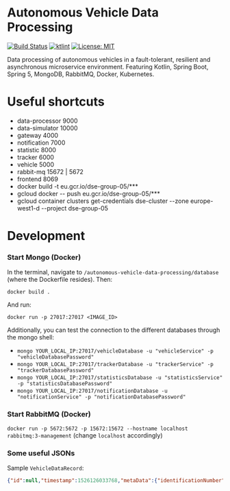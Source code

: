 # Autonomous Vehicle Data Processing
[![Build Status](https://travis-ci.com/fuvidani/autonomous-vehicle-data-processing.svg?token=nWakM5wh7rnyXAfUiELD&branch=master)](https://travis-ci.com/fuvidani/autonomous-vehicle-data-processing) [![ktlint](https://img.shields.io/badge/code%20style-%E2%9D%A4-FF4081.svg)](https://ktlint.github.io/)  [![License: MIT](https://img.shields.io/badge/License-MIT-yellow.svg)](https://opensource.org/licenses/MIT)
 
Data processing of autonomous vehicles in a fault-tolerant, resilient and asynchronous microservice environment. Featuring Kotlin, Spring Boot, Spring 5, MongoDB, RabbitMQ, Docker, Kubernetes.

# Useful shortcuts

* data-processor	9000
* data-simulator	10000
* gateway		4000
* notification	7000
* statistic	8000
* tracker		6000
* vehicle		5000
* rabbit-mq	15672 | 5672 
* frontend 	8069
* docker build -t eu.gcr.io/dse-group-05/***
* gcloud docker -- push eu.gcr.io/dse-group-05/***
* gcloud container clusters get-credentials dse-cluster --zone europe-west1-d --project dse-group-05


# Development

### Start Mongo (Docker)
In the terminal, navigate to `/autonomous-vehicle-data-processing/database` (where the Dockerfile resides).
Then:

`docker build .`

And run:

`docker run -p 27017:27017 <IMAGE_ID>` 

Additionally, you can test the connection to the different databases through
the mongo shell:
- `mongo YOUR_LOCAL_IP:27017/vehicleDatabase -u "vehicleService" -p "vehicleDatabasePassword"`
- `mongo YOUR_LOCAL_IP:27017/trackerDatabase -u "trackerService" -p "trackerDatabasePassword"`
- `mongo YOUR_LOCAL_IP:27017/statisticsDatabase -u "statisticsService" -p "statisticsDatabasePassword"`
- `mongo YOUR_LOCAL_IP:27017/notificationDatabase -u "notificationService" -p "notificationDatabasePassword"`

### Start RabbitMQ (Docker)
`docker run -p 5672:5672 -p 15672:15672 --hostname localhost rabbitmq:3-management` (change `localhost` accordingly)


### Some useful JSONs
Sample `VehicleDataRecord`:
```json
{"id":null,"timestamp":1526126033768,"metaData":{"identificationNumber":"JH4DB8590SS001561","model":"1995 Acura Integra"},"sensorInformation":{"location":{"lat":0.0,"lon":0.0},"proximityInformation":{"distanceToVehicleFrontInCm":0.0,"distanceToVehicleBehindInCm":0.0},"passengers":4,"speed":50.0},"eventInformation":"NONE"}
```


